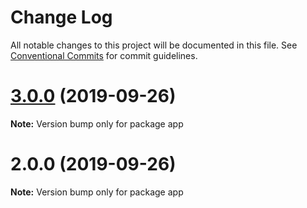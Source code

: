 # Change Log

All notable changes to this project will be documented in this file.
See [Conventional Commits](https://conventionalcommits.org) for commit guidelines.

# [3.0.0](https://github.com/yurikrupniktools/zergs/compare/app@2.0.0...app@3.0.0) (2019-09-26)

**Note:** Version bump only for package app





# 2.0.0 (2019-09-26)

**Note:** Version bump only for package app

